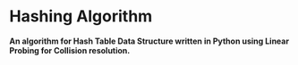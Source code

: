 # Hashing Algorithm
**An algorithm for Hash Table Data Structure written in Python using Linear Probing for Collision resolution.**
